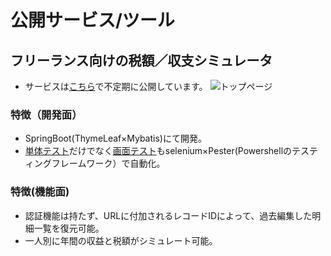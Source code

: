 # 公開サービス/ツール

## フリーランス向けの税額／収支シミュレータ
* サービスは[こちら](https://netincomesimulator.lifehackaid.com)で不定期に公開しています。
 ![トップページ](https://github.com/craftect/public-sourcecode/assets/131850742/e3f6197d-b3b9-4251-999c-f5354bc1ebff)

### 特徴（開発面） 
* SpringBoot(ThymeLeaf×Mybatis)にて開発。
* [単体テスト](https://github.com/craftect/public-sourcecode/tree/main/java/NetIncomeSimulator/src/test/java/com/lifehackaid/netincomesimulator)だけでなく[画面テスト](https://github.com/craftect/public-sourcecode/tree/main/java/NetIncomeSimulator/seleniumTest)もselenium×Pester(Powershellのテスティングフレームワーク）で自動化。

### 特徴(機能面)
* 認証機能は持たず、URLに付加されるレコードIDによって、過去編集した明細一覧を復元可能。
* 一人別に年間の収益と税額がシミュレート可能。
